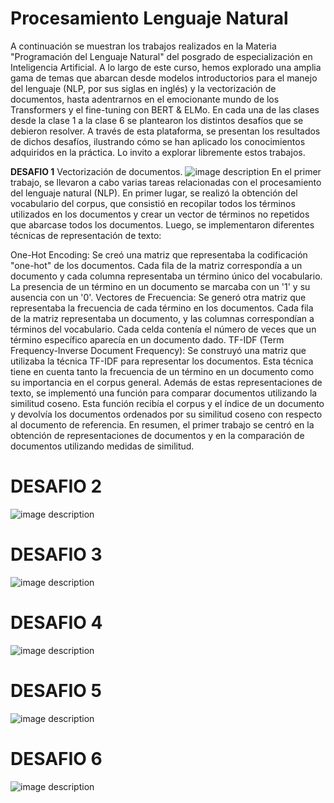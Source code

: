 # Procesamiento Lenguaje Natural

A continuación se muestran los trabajos realizados en la Materia "Programación del Lenguaje Natural" del posgrado de especialización en Inteligencia Artificial. A lo largo de este curso, hemos explorado una amplia gama de temas que abarcan desde modelos introductorios para el manejo del lenguaje (NLP, por sus siglas en inglés) y la vectorización de documentos, hasta adentrarnos en el emocionante mundo de los Transformers y el fine-tuning con BERT & ELMo. En cada una de las clases desde la clase 1 a la clase 6 se plantearon los distintos desafíos que se debieron resolver. A través de esta plataforma, se presentan los resultados de dichos desafíos, ilustrando cómo se han aplicado los conocimientos adquiridos en la práctica. Lo invito a explorar libremente estos trabajos.


**DESAFIO 1** 
Vectorización de documentos.
![image description](img/desafio1_img.jpg)
En el primer trabajo, se llevaron a cabo varias tareas relacionadas con el procesamiento del lenguaje natural (NLP). En primer lugar, se realizó la obtención del vocabulario del corpus, que consistió en recopilar todos los términos utilizados en los documentos y crear un vector de términos no repetidos que abarcase todos los documentos. Luego, se implementaron diferentes técnicas de representación de texto:

One-Hot Encoding: Se creó una matriz que representaba la codificación "one-hot" de los documentos. Cada fila de la matriz correspondía a un documento y cada columna representaba un término único del vocabulario. La presencia de un término en un documento se marcaba con un '1' y su ausencia con un '0'.
Vectores de Frecuencia: Se generó otra matriz que representaba la frecuencia de cada término en los documentos. Cada fila de la matriz representaba un documento, y las columnas correspondían a términos del vocabulario. Cada celda contenía el número de veces que un término específico aparecía en un documento dado.
TF-IDF (Term Frequency-Inverse Document Frequency): Se construyó una matriz que utilizaba la técnica TF-IDF para representar los documentos. Esta técnica tiene en cuenta tanto la frecuencia de un término en un documento como su importancia en el corpus general.
Además de estas representaciones de texto, se implementó una función para comparar documentos utilizando la similitud coseno. Esta función recibía el corpus y el índice de un documento y devolvía los documentos ordenados por su similitud coseno con respecto al documento de referencia. En resumen, el primer trabajo se centró en la obtención de representaciones de documentos y en la comparación de documentos utilizando medidas de similitud.
# DESAFIO 2
![image description](img/desafio2_img.jpg)

# DESAFIO 3
![image description](img/desafio3_img.jpg)


# DESAFIO 4
![image description](img/desafio3_img.jpg)


# DESAFIO 5
![image description](img/desafio3_img.jpg)


# DESAFIO 6
![image description](img/desafio3_img.jpg)
